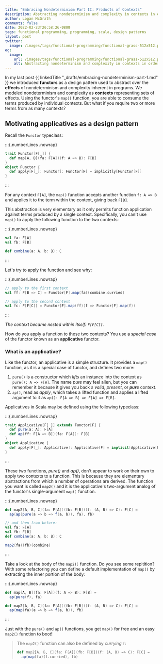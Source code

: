 ```yaml
---
title: "Embracing Nondeterminism Part II: Products of Contexts"
description: Abstracting nondeterminism and complexity in contexts in order to consume products of two or more in parallel.
author: Logan McGrath
comments: false
date: 2022-02-23T20:58:26-0800
tags: functional programming, programming, scala, design patterns
layout: post
twitter:
  image: /images/tags/functional-programming/functional-grass-512x512.png
og:
  image:
    url: /images/tags/functional-programming/functional-grass-512x512.png
    alt: Abstracting nondeterminism and complexity in contexts in order to consume products of two or more in parallel.
---
```


In my last post {{ linkedTitle "_drafts/embracing-nondeterminism-part-1.md" }} we introduced **functors** as a design pattern used to abstract over the **effects** of nondeterminism and complexity inherent in programs. We modeled nondeterminism and complexity as **contexts** representing sets of effects. Using the functor's `map()` function, you are able to consume the terms produced by individual contexts. But what if you require two or more terms from as many contexts? 

<!--more-->

## Motivating applicatives as a design pattern

Recall the `Functor` typeclass:

:::{.numberLines .nowrap}
```scala
trait Functor[F[_]] {
  def map[A, B](fa: F[A])(f: A => B): F[B] 
}
object Functor {
  def apply[F[_]: Functor]: Functor[F] = implicitly[Functor[F]]
}
```
:::

For any context `F[A]`, the `map()` function accepts another function `f: A => B` and applies it to the term within the context, giving back `F[B]`. 

This abstraction is very elementary as it only permits function application against terms produced by a single context. Specifically, you can't use `map()` to apply the following function to the two contexts:

:::{.numberLines .nowrap}
```scala
val fa: F[A]
val fb: F[B]

def combine(a: A, b: B): C
```
:::

Let's try to apply the function and see why:

:::{.numberLines .nowrap}
```scala
// apply to the first context
val ff: F[B => C] = Functor[F].map(fa)(combine.curried)

// apply to the second context
val fc: F[F[C]] = Functor[F].map(ff)(f => Functor[F].map(f))
```
:::

_The context became nested within itself: `F[F[C]]`._ 

How do you apply a function to these two contexts? You use a _special case_ of the functor known as an **applicative** functor.

### What is an applicative?

Like the functor, an applicative is a simple structure. It provides a `map()` function, as it is a special case of functor, and defines two more:

1. `pure()` is a constructor which _lifts_ an instance into the context as `pure(): A => F[A]`. The name _pure_ may feel alien, but you can remember it because it gives you back a _valid_, _present_, or _**pure**_ context.
2. `ap()`, read as _apply_, which takes a lifted function and applies a lifted argument to it as `ap(): F[A => B] => F[A] => F[B]`.

Applicatives in Scala may be defined using the following typeclass:

:::{.numberLines .nowrap}
```scala
trait Applicative[F[_]] extends Functor[F] {
  def pure(a: A): F[A]
  def ap(ff: F[A => B])(fa: F[A]): F[B]
}
object Applicative {
  def apply[F[_]: Applicative]: Applicative[F] = implicit[Applicative[F]]
}
```
:::

These two functions, _pure()_ and _ap()_, don't appear to work on their own to apply two contexts to a function. This is because they are elementary abstractions from which a number of operations are derived. The function you want is called `map2()` and it is the applicative's two-argument analog of the functor's single-argument `map()` function.

:::{.numberLines .nowrap}
```scala
def map2[A, B, C](fa: F[A])(fb: F[B])(f: (A, B) => C): F[C] =
  ap(ap(pure(a => b => f(a, b)), fa), fb)

// and then from before:
val fa: F[A]
val fb: F[B]
def combine(a: A, b: B): C

map2(fa)(fb)(combine)
```
:::

Take a look at the body of the `map2()` function. Do you see some repitition? With some refactoring you can define a default implementation of `map()` by extracting the inner portion of the body:

:::{.numberLines .nowrap}
```scala
def map[A, B](fa: F[A])(f: A => B): F[B] =
  ap(pure(f), fa)

def map2[A, B, C](fa: F[A])(fb: F[B])(f: (A, B) => C): F[C] =
  ap(map(fa)(a => b => f(a, b)), fb)
```
:::

Just with the `pure()` and `ap()` functions, you get `map()` for free and an easy `map2()` function to boot!

> The `map2()` function can also be defined by _currying_ `f`:
>
> ```scala
> def map2[A, B, C](fa: F[A])(fb: F[B])(f: (A, B) => C): F[C] =
>   ap(map(fa)(f.curried), fb)
> ```
 